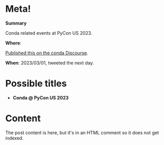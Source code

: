 # Meta!

**Summary**

Conda related events at PyCon US 2023.

**Where**:

[Published this on the conda Discourse](https://conda.discourse.group/t/conda-pycon-us-2023/222).

**When**: 2023/03/01, tweeted the next day.

# Possible titles

* **Conda @ PyCon US 2023**

# Content

The post content is here, but it's in an HTML comment so it does not get indexed.

<!--

The conda community will be at [PyCon US 2023](https://us.pycon.org/2023/) this April, including a tutorial and a talk, plus two (we hope!) participatory events as well. Here's what's happening:

## [Publishing your Python project, the conda way](https://us.pycon.org/2023/schedule/presentation/94/)

* **Tutorial**
* **Thursday, April 20, 09:00-12:30**
* **[Dave Clements](https://us.pycon.org/2023/speaker/profile/108/), [Valerio Maggio](https://us.pycon.org/2023/speaker/profile/109/), [Mahe Iram Khan](https://us.pycon.org/2023/speaker/profile/166/)**

Learn how to create a full-fledged and easy to install Python software package using conda and [conda-forge](https://conda-forge.org/).

To participate you will need to register in advance for this tutorial.

## [Plug life into your codebase: Making an established Python codebase pluggable](https://us.pycon.org/2023/schedule/presentation/66/)

* **Talk**
* **Saturday, April 22, 11:30-12:00**
* **[Bianca Henderson](https://us.pycon.org/2023/speaker/profile/75/)**

Learn about the [pluggy](https://pluggy.readthedocs.io/en/stable/index.html) Python framework and how it is being used in conda to make it plugin-friendly. Functionalities such as authentication and authorization, Different storage backends (e.g., S3 buckets, etc.), development environment integrations (e.g., different shells), programming language support, and code editor integrations are all possible to implement via a plugin system.

## Conda and conda-forge community booth (maybe)

* **Thursday-Saturday, April 20-22**

We have applied for a [PyCon Community Booth](https://us.pycon.org/2023/expo/expo-hall/) where conference participants can drop by and learn more about conda-forge and the rest of the conda ecosystem.  This booth, **if approved**, will be open [whenever the Expo Hall is open](https://us.pycon.org/2023/expo/expo-hall/).

We will update this post when we know our fate. If you are interested in helping with the booth then [please add your information here](https://docs.google.com/spreadsheets/d/1xAmxR5znO9D1tEPjdLRG1qh5ZhSuH2EPEWCWwAwe4yo/edit#gid=0) and join the [Conda PyCon US 2023 Matrix channel](https://app.element.io/#/room/#conda-pycon-us-2023:matrix.org).  We'll be in touch with you as the event gets closer.

## Conda and Friends sprint

* **Monday-Tuesday, April 24-25**

The conda community will be participating in the first two days of [PyCon sprints](https://us.pycon.org/2023/events/sprints/).

Sprints are collaborative work events where we expand and improve the conda community and ecosystem.  Sprints are about contributing and *learning how to contribute* to all aspects of the conda ecosystem, including tools, plugins, training material, documentation, community infrastructure unit tests, bug reports, and even code. If you care about the conda ecosystem then we would love to have you here, no matter what you can contribute.

The larger packaging community will also be there, making this an opportunity to improve the conda ecosystem's interoperability with the rest of the Python packaging ecosystem.

If you are interested then please join us in Salt Lake, and on the [Conda PyCon US 2023 Matrix channel](https://app.element.io/#/room/#conda-pycon-us-2023:matrix.org).

PyCon sprints are free and will be held at the same location as the conference.

## Other packaging related content

PyCon has tons of other things going on and some of them are particularly relevant to the conda and packaging communities.  These include talks about [Sigstore](https://us.pycon.org/2023/schedule/presentation/19/), [`pyproject.toml`](https://us.pycon.org/2023/schedule/presentation/42/), and [Briefcase](https://us.pycon.org/2023/schedule/presentation/20/).  There's also [another tutorial](https://us.pycon.org/2023/schedule/presentation/2/) that is using conda, but isn't about conda per se.

We will update this post as we find out more, and we hope to see you in Salt Lake!

Dave C.

-->
